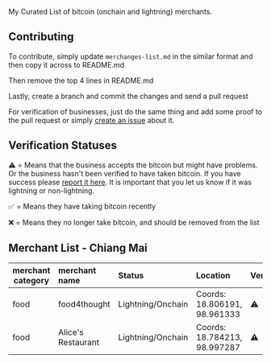 My Curated List of bitcoin (onchain and lightning) merchants.

Contributing
--------------

To contribute, simply update ``merchanges-list.md`` in the similar format and then copy it across to README.md

Then remove the top 4 lines in README.md

Lastly, create a branch and commit the changes and send a pull request

For verification of businesses, just do the same thing and add some proof to the pull request or simply [create an issue](https://gitlab.com/nolim1t/bitcoin-merchants/issues/new) about it.

Verification Statuses
--------------

⚠️  = Means that the business accepts the bitcoin but might have problems. Or the business hasn't been verified to have taken bitcoin. If you have success please [report it here](https://gitlab.com/nolim1t/bitcoin-merchants/issues/new). It is important that you let us know if it was lightning or non-lightning.

✅ = Means they have taking bitcoin recently

❌ = Means they no longer take bitcoin, and should be removed from the list


Merchant List - Chiang Mai
--------------

| merchant category | merchant name      | Status              | Location                       | Verified
|-------------------|:-------------------|:--------------------|:-------------------------------|:--------------
| food              | food4thought       | Lightning/Onchain   | Coords: 18.806191, 98.961333   | ⚠️
| food              | Alice's Restaurant | Lightning/Onchain   | Coords: 18.784213, 98.997287   | ⚠️


